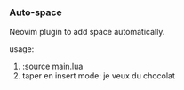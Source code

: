 ### Auto-space

Neovim plugin to add space automatically.

usage:
1. :source main.lua
2. taper en insert mode: je veux du chocolat

